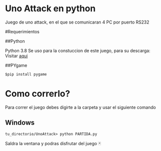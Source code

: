 # Uno Attack en python 

Juego de uno attack, en el que se comunicaran 4 PC por puerto RS232 

#Requerimientos 

##Python 

Python 3.8 Se uso para la constuccion de este juego, para su descarga:
Visitar [aqui](https://www.python.org/downloads/release/python-380/)

##PYgame 

`$pip install pygame`

# Como correrlo? 
Para correr el juego debes digirte a la carpeta y usar el siguiente comando 

## Windows 
`tu_directorio/UnoAttack> python PARTIDA.py`

Saldra la ventana y podras disfrutar del juego  	:black_joker:
